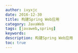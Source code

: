 ```yaml
---
author: ivyxjc
date: 2016-12-30
title: 构建Spring Web应用
category: JavaWeb
tags: [javaweb,spring]
keywords:
description: 构建Spring Web应用
toc: true
---
```



